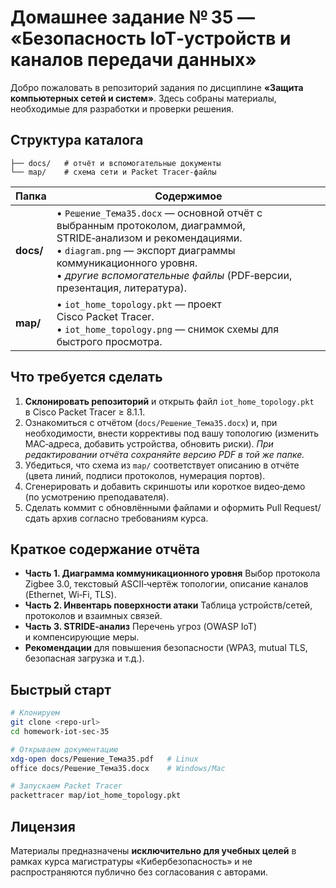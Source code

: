 # Домашнее задание № 35 — «Безопасность IoT‑устройств и каналов передачи данных»

Добро пожаловать в репозиторий задания по дисциплине **«Защита компьютерных сетей и систем»**. Здесь собраны материалы, необходимые для разработки и проверки решения.

## Структура каталога

```
├── docs/   # отчёт и вспомогательные документы
└── map/    # схема сети и Packet Tracer‑файлы
```

| Папка     | Содержимое                                                                                                                                                                                                                                                 |
| --------- | ---------------------------------------------------------------------------------------------------------------------------------------------------------------------------------------------------------------------------------------------------------- |
| **docs/** | • `Решение_Тема35.docx` — основной отчёт с выбранным протоколом, диаграммой, STRIDE‑анализом и рекомендациями.<br>• `diagram.png` — экспорт диаграммы коммуникационного уровня.<br>• *другие вспомогательные файлы* (PDF‑версии, презентация, литература). |
| **map/**  | • `iot_home_topology.pkt` — проект Cisco Packet Tracer.<br>• `iot_home_topology.png` — снимок схемы для быстрого просмотра.                                                                                                                                |

## Что требуется сделать

1. **Склонировать репозиторий** и открыть файл `iot_home_topology.pkt` в Cisco Packet Tracer ≥ 8.1.1.
2. Ознакомиться с отчётом (`docs/Решение_Тема35.docx`) и, при необходимости, внести коррективы под вашу топологию (изменить MAC‑адреса, добавить устройства, обновить риски).
   *При редактировании отчёта сохраняйте версию PDF в той же папке.*
3. Убедиться, что схема из `map/` соответствует описанию в отчёте (цвета линий, подписи протоколов, нумерация портов).
4. Сгенерировать и добавить скриншоты или короткое видео‑демо (по усмотрению преподавателя).
5. Сделать коммит с обновлёнными файлами и оформить Pull Request/сдать архив согласно требованиям курса.

## Краткое содержание отчёта

* **Часть 1. Диаграмма коммуникационного уровня**
  Выбор протокола Zigbee 3.0, текстовый ASCII‑чертёж топологии, описание каналов (Ethernet, Wi‑Fi, TLS).
* **Часть 2. Инвентарь поверхности атаки**
  Таблица устройств/сетей, протоколов и взаимных связей.
* **Часть 3. STRIDE‑анализ**
  Перечень угроз (OWASP IoT) и компенсирующие меры.
* **Рекомендации** для повышения безопасности (WPA3, mutual TLS, безопасная загрузка и т.д.).

## Быстрый старт

```bash
# Клонируем
git clone <repo‑url>
cd homework‑iot‑sec‑35

# Открываем документацию
xdg-open docs/Решение_Тема35.pdf   # Linux
office docs/Решение_Тема35.docx    # Windows/Mac

# Запускаем Packet Tracer
packettracer map/iot_home_topology.pkt
```

## Лицензия

Материалы предназначены **исключительно для учебных целей** в рамках курса магистратуры «Кибербезопасность» и не распространяются публично без согласования с авторами.
